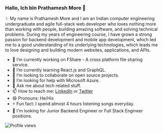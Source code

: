 ### Hallo, Ich bin Prathamesh More 👋

✨ My name is Prathamesh More and I am an Indian computer engineering undergraduate and agile full-stack web developer who loves nothing more than working with people, building amazing software, and solving technical problems. During my years of engineering course, I have grown a strong passion for backend development and mobile app development, which led me to a good understanding of its underlying technologies, which leads me to love designing and building modern websites, applications, and APIs.

- 🔭 I’m currently working on FShare - A cross platform file sharing service.
- 🌱 I’m currently learning React.js and GraphQL.
- 👯 I’m looking to collaborate on open source projects.
- 🤔 I’m looking for help with Microsoft Azure.
- 💬 Ask me about tech related stuff.
- 📫 How to reach me: [LinkedIn](https://www.linkedin.com/in/prathamesh-more/) or [Twitter](https://twitter.com/pprathameshmore)
- 😄 Pronouns: He/His
- ⚡ Fun fact: I spend almost 4 hours listening songs everyday.
- 💼 I'm looking for Junior Backend Engineer or Full Stack Engineer positions.

![Profile views](https://komarev.com/ghpvc/?username=pprathameshmore&color=yellow)
